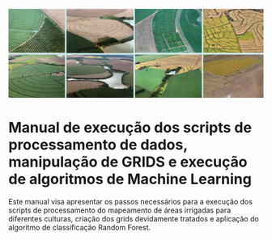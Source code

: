 
![Ana](imgs/banner.png)

# Manual de execução dos scripts de processamento de dados, manipulação de GRIDS e execução de algoritmos de Machine Learning

Este manual visa apresentar os passos necessários para a execução dos scripts de processamento do mapeamento de áreas irrigadas
para diferentes culturas, criação dos grids devidamente tratados e aplicação do algoritmo de classificação Random Forest. 
